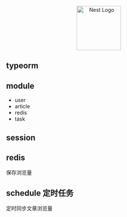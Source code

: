 <p align="center">
  <a href="http://nestjs.com/" target="blank"><img src="https://nestjs.com/img/logo-small.svg" width="120" alt="Nest Logo" /></a>
</p>

## typeorm

## module

- user
- article
- redis
- task

## session

## redis

保存浏览量

## schedule 定时任务

定时同步文章浏览量
